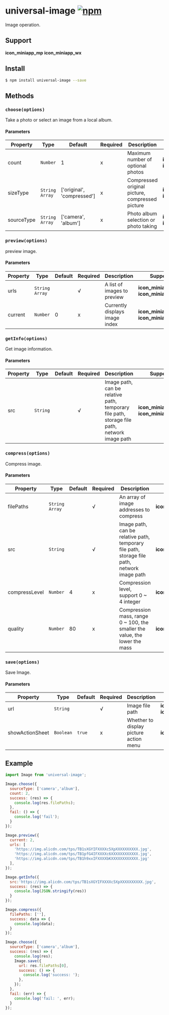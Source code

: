 # universal-image [![npm](https://img.shields.io/npm/v/universal-image.svg)](https://www.npmjs.com/package/universal-image)

Image operation.

## Support
__icon_miniapp_mp__ __icon_miniapp_wx__

## Install

```bash
$ npm install universal-image --save
```

## Methods

### `choose(options)`

Take a photo or select an image from a local album.

#### Parameters
| Property   | Type           | Default                    | Required | Description                                     | Support                                 |
| ---------- | -------------- | -------------------------- | -------- | ----------------------------------------------- | --------------------------------------- |
| count      | `Number`       | 1                          | x        | Maximum number of optional photos               | __icon_miniapp_mp__ __icon_miniapp_wx__ |
| sizeType   | `String Array` | ['original', 'compressed'] | x        | Compressed original picture, compressed picture | __icon_miniapp_mp__ __icon_miniapp_wx__ |
| sourceType | `String Array` | ['camera', 'album']        | x        | Photo album selection or photo taking           | __icon_miniapp_mp__ __icon_miniapp_wx__ |

### `preview(options)`

preview image.

#### Parameters
| Property | Type     | Default | Required | Description                    | Support                                 |
| -------- | -------- | ------- | -------- | ------------------------------ | --------------------------------------- |
| urls  | `String Array` |       | √        | A list of images to preview | __icon_miniapp_mp__ __icon_miniapp_wx__ |
| current  | `Number` | 0       | x        | Currently displays image index | __icon_miniapp_mp__ __icon_miniapp_wx__ |

### `getInfo(options)`

Get image information.

#### Parameters
| Property | Type     | Default | Required | Description                    | Support                                 |
| -------- | -------- | ------- | -------- | ------------------------------ | --------------------------------------- |
| src  | `String` |       | √        | Image path, can be relative path, temporary file path, storage file path, network image path | __icon_miniapp_mp__ __icon_miniapp_wx__ |

### `compress(options)`

Compress image.

#### Parameters
| Property | Type     | Default | Required | Description                    | Support                                 |
| -------- | -------- | ------- | -------- | ------------------------------ | --------------------------------------- |
| filePaths  | `String Array` |     | √ | An array of image addresses to compress | __icon_miniapp_mp__  |
| src  | `String` |       | √        | Image path, can be relative path, temporary file path, storage file path, network image path | __icon_miniapp_wx__ |
| compressLevel  | `Number` | 4       | x   | Compression level, support 0 ~ 4 integer | __icon_miniapp_mp__ |
| quality  | `Number` | 80       | x   | Compression mass, range 0 ~ 100, the smaller the value, the lower the mass | __icon_miniapp_wx__ |

### `save(options)`

Save Image.

#### Parameters
| Property | Type     | Default | Required | Description                    | Support                                 |
| -------- | -------- | ------- | -------- | ------------------------------ | --------------------------------------- |
| url  | `String` |     | √ | Image file path | __icon_miniapp_mp__ __icon_miniapp_wx__ |
| showActionSheet  | `Boolean` |  `true`    | x | Whether to display picture action menu | __icon_miniapp_mp__ |

## Example

```js
import Image from 'universal-image';

Image.choose({
  sourceType: ['camera','album'],
  count: 2,
  success: (res) => {
    console.log(res.filePaths);
  },
  fail: () => {
    console.log('fail');
  }
});

Image.preview({
  current: 2,
  urls: [
    'https://img.alicdn.com/tps/TB1sXGYIFXXXXc5XpXXXXXXXXXX.jpg',
    'https://img.alicdn.com/tps/TB1pfG4IFXXXXc6XXXXXXXXXXXX.jpg',
    'https://img.alicdn.com/tps/TB1h9xxIFXXXXbKXXXXXXXXXXXX.jpg'
  ],
});

Image.getInfo({
  src:'https://img.alicdn.com/tps/TB1sXGYIFXXXXc5XpXXXXXXXXXX.jpg',
  success: (res) => {
    console.log(JSON.stringify(res))
  }
});

Image.compress({
  filePaths: [''],
  success: data => {
    console.log(data);
  }
});

Image.choose({
  sourceType: ['camera','album'],
  success: (res) => {
    console.log(res);
    Image.save({
      url: res.filePaths[0],
      success: () => {
        console.log('success: ');
      },
    });
  },
  fail: (err) => {
    console.log('fail: ', err);
  }
});

```

